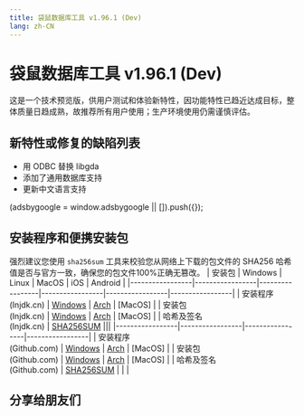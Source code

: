 ```yaml
---
title: 袋鼠数据库工具 v1.96.1 (Dev)
lang: zh-CN
---
```


# 袋鼠数据库工具 v1.96.1 (Dev)
这是一个技术预览版，供用户测试和体验新特性，因功能特性已趋近达成目标，整体质量日趋成熟，故推荐所有用户使用；生产环境使用仍需谨慎评估。

## 新特性或修复的缺陷列表
- 用 ODBC 替换 libgda
- 添加了通用数据库支持
- 更新中文语言支持

<div>
    <script2 type="text/javascript" async="true" src="https://pagead2.googlesyndication.com/pagead/js/adsbygoogle.js" />
    <ins class="adsbygoogle"
        style="display:block; text-align:center;"
        data-ad-layout="in-article"
        data-ad-format="fluid"
        data-ad-client="ca-pub-3975819313740938"
        data-ad-slot="6760827895"></ins>
    <script2 type="text/javascript">
        (adsbygoogle = window.adsbygoogle || []).push({});
    </script2>
</div>

## 安装程序和便携安装包 <Badge text="链接已失效" type="warning"/>
强烈建议您使用 `sha256sum` 工具来校验您从网络上下载的包文件的 SHA256 哈希值是否与官方一致，确保您的包文件100%正确无篡改。
| 安装包          | Windows         | Linux           | MacOS           | iOS             | Android         |
|-----------------|-----------------|-----------------|-----------------|-----------------|-----------------|
| 安装程序<br/>(Injdk.cn) | [Windows](https://d4.injdk.cn/dbkangaroo/v1.96.1.220701/kangaroo-1.96.1.220701-AMD64.exe) | [Arch](https://d4.injdk.cn/dbkangaroo/v1.96.1.220701/kangaroo-1.96.1.220701-1-x86_64.pkg.tar.zst) | [MacOS] |
| 安装包<br/>(Injdk.cn)  | [Windows](https://d4.injdk.cn/dbkangaroo/v1.96.1.220701/kangaroo-1.96.1.220701-AMD64.7z) | [Arch](https://d4.injdk.cn/dbkangaroo/v1.96.1.220701/kangaroo-1.96.1.220701-arch.tar.gz) | [MacOS] |
| 哈希及签名<br/>(Injdk.cn) | [SHA256SUM](https://d4.injdk.cn/dbkangaroo/v1.96.1.220701/kangaroo-1.96.1.220701.sha256sum) |||
|-----------------|-----------------|-----------------|-----------------|
| 安装程序<br/>(Github.com) | [Windows](https://github.com/dbkangaroo/kangaroo/releases/download/v1.96.1.220701/kangaroo-1.96.1.220701-AMD64.exe) | [Arch](https://github.com/dbkangaroo/kangaroo/releases/download/v1.96.1.220701/kangaroo-1.96.1.220701-1-x86_64.pkg.tar.zst) | [MacOS] |
| 安装包<br/>(Github.com)  | [Windows](https://github.com/dbkangaroo/kangaroo/releases/download/v1.96.1.220701/kangaroo-1.96.1.220701-AMD64.7z) | [Arch](https://github.com/dbkangaroo/kangaroo/releases/download/v1.96.1.220701/kangaroo-1.96.1.220701-arch.tar.gz) | [MacOS] |
| 哈希及签名<br/>(Github.com) | [SHA256SUM](https://github.com/dbkangaroo/kangaroo/releases/download/v1.96.1.220701/kangaroo-1.96.1.220701.sha256sum) | | |

## 分享给朋友们
<social-share :networks="['wechat', 'qq', 'weibo', 'douban', 'facebook', 'twitter', 'telegram', 'line', 'skype', 'linkedin']" />
